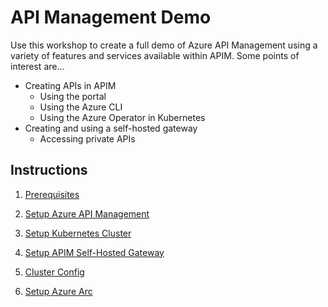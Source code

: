 # API Management Demo

Use this workshop to create a full demo of Azure API Management using a variety of features and services available within APIM. Some points of interest are...

* Creating APIs in APIM
  * Using the portal
  * Using the Azure CLI
  * Using the Azure Operator in Kubernetes
* Creating and using a self-hosted gateway
  * Accessing private APIs

## Instructions

1. [Prerequisites](/00_prerequistes/README.md)

2. [Setup Azure API Management](/01_apim-instance/README.md)

3. [Setup Kubernetes Cluster](/02_azure-kubernetes/README.md)

4. [Setup APIM Self-Hosted Gateway](/03_self-hosted-gateway/README.md)

5. [Cluster Config](/04_cluster-info/README.md)

6. [Setup Azure Arc](/05_azure-arc/README.md)
